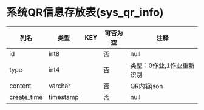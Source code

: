 # 系统QR信息存放表(sys_qr_info)
| 列名   | 类型   | KEY  | 可否为空 | 注释   |
| ---- | ---- | ---- | ---- | ---- |
|id|int8||否|null|
|type|int4||否|类型：0作业,1作业重新识别|
|content|varchar||否|QR内容json|
|create_time|timestamp||否|null|
